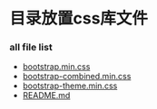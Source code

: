 # 目录放置css库文件

### all file list

- [bootstrap.min.css](bootstrap.min.css)
- [bootstrap-combined.min.css](bootstrap-combined.min.css)
- [bootstrap-theme.min.css](bootstrap-theme.min.css)
- [README.md](README.md)
